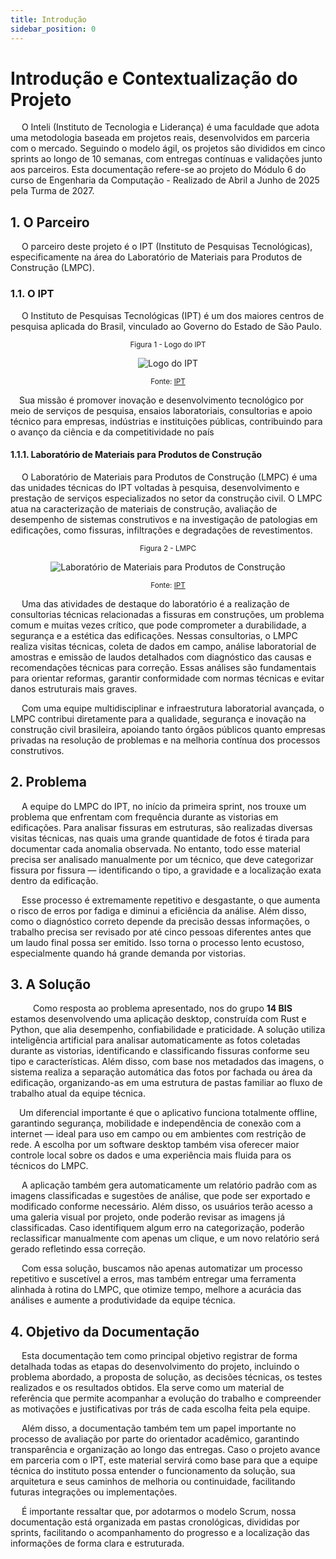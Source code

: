 ```yaml
---
title: Introdução
sidebar_position: 0
---
```

#  Introdução e Contextualização do Projeto
&emsp; O Inteli (Instituto de Tecnologia e Liderança) é uma faculdade que adota uma metodologia baseada em projetos reais, desenvolvidos em parceria com o mercado. Seguindo o modelo ágil, os projetos são divididos em cinco sprints ao longo de 10 semanas, com entregas contínuas e validações junto aos parceiros. Esta documentação refere-se ao projeto do Módulo 6 do curso de Engenharia da Computação - Realizado de Abril a Junho de 2025 pela Turma de 2027.
## 1. O Parceiro
&emsp; O parceiro deste projeto é o IPT (Instituto de Pesquisas Tecnológicas), especificamente na área do Laboratório de Materiais para Produtos de Construção (LMPC).

###  1.1. O IPT
&emsp;  O Instituto de Pesquisas Tecnológicas (IPT) é um dos maiores centros de pesquisa aplicada do Brasil, vinculado ao Governo do Estado de São Paulo.  

<div align="center">

  <sub>Figura 1 - Logo do IPT </sub>

  <img src="../../img/ipt_logo.png" alt="Logo do IPT" />

  <sup>Fonte: [IPT](https://ipt.br/)</sup>
</div>

&emsp;Sua missão é promover inovação e desenvolvimento tecnológico por meio de serviços de pesquisa, ensaios laboratoriais, consultorias e apoio técnico para empresas, indústrias e instituições públicas, contribuindo para o avanço da ciência e da competitividade no país

#### 1.1.1. Laboratório de Materiais para Produtos de Construção

&emsp;  O Laboratório de Materiais para Produtos de Construção (LMPC) é uma das unidades técnicas do IPT voltadas à pesquisa, desenvolvimento e prestação de serviços especializados no setor da construção civil. O LMPC atua na caracterização de materiais de construção, avaliação de desempenho de sistemas construtivos e na investigação de patologias em edificações, como fissuras, infiltrações e degradações de revestimentos.

<div align="center">

  <sub>Figura 2 - LMPC </sub>

  <img src="../../img/lab.png" alt="Laboratório de Materiais para Produtos de Construção" />

  <sup>Fonte: [IPT](https://ipt.br/2023/09/05/laboratorio-de-materiais-para-produtos-de-construcao/)</sup>
</div>

&emsp; Uma das atividades de destaque do laboratório é a realização de consultorias técnicas relacionadas a fissuras em construções, um problema comum e muitas vezes crítico, que pode comprometer a durabilidade, a segurança e a estética das edificações. Nessas consultorias, o LMPC realiza visitas técnicas, coleta de dados em campo, análise laboratorial de amostras e emissão de laudos detalhados com diagnóstico das causas e recomendações técnicas para correção. Essas análises são fundamentais para orientar reformas, garantir conformidade com normas técnicas e evitar danos estruturais mais graves.

&emsp; Com uma equipe multidisciplinar e infraestrutura laboratorial avançada, o LMPC contribui diretamente para a qualidade, segurança e inovação na construção civil brasileira, apoiando tanto órgãos públicos quanto empresas privadas na resolução de problemas e na melhoria contínua dos processos construtivos.

## 2. Problema
&emsp; A equipe do LMPC do IPT, no início da primeira sprint, nos trouxe um problema que enfrentam com frequência durante as vistorias em edificações. Para analisar fissuras em estruturas, são realizadas diversas visitas técnicas, nas quais uma grande quantidade de fotos é tirada para documentar cada anomalia observada. No entanto, todo esse material precisa ser analisado manualmente por um técnico, que deve categorizar fissura por fissura — identificando o tipo, a gravidade e a localização exata dentro da edificação.

&emsp;  Esse processo é extremamente repetitivo e desgastante, o que aumenta o risco de erros por fadiga e diminui a eficiência da análise. Além disso, como o diagnóstico correto depende da precisão dessas informações, o trabalho precisa ser revisado por até cinco pessoas diferentes antes que um laudo final possa ser emitido. Isso torna o processo lento ecustoso, especialmente quando há grande demanda por vistorias.

## 3. A Solução
&emsp;   Como resposta ao problema apresentado, nos do grupo **14 BIS** estamos desenvolvendo uma aplicação desktop, construída com Rust e Python, que alia desempenho, confiabilidade e praticidade. A solução utiliza inteligência artificial para analisar automaticamente as fotos coletadas durante as vistorias, identificando e classificando fissuras conforme seu tipo e características. Além disso, com base nos metadados das imagens, o sistema realiza a separação automática das fotos por fachada ou área da edificação, organizando-as em uma estrutura de pastas familiar ao fluxo de trabalho atual da equipe técnica.

&emsp;Um diferencial importante é que o aplicativo funciona totalmente offline, garantindo segurança, mobilidade e independência de conexão com a internet — ideal para uso em campo ou em ambientes com restrição de rede. A escolha por um software desktop também visa oferecer maior controle local sobre os dados e uma experiência mais fluida para os técnicos do LMPC.

&emsp; A aplicação também gera automaticamente um relatório padrão com as imagens classificadas e sugestões de análise, que pode ser exportado e modificado conforme necessário. Além disso, os usuários terão acesso a uma galeria visual por projeto, onde poderão revisar as imagens já classificadas. Caso identifiquem algum erro na categorização, poderão reclassificar manualmente com apenas um clique, e um novo relatório será gerado refletindo essa correção.


&emsp; Com essa solução, buscamos não apenas automatizar um processo repetitivo e suscetível a erros, mas também entregar uma ferramenta alinhada à rotina do LMPC, que otimize tempo, melhore a acurácia das análises e aumente a produtividade da equipe técnica.


## 4. Objetivo da Documentação

&emsp; Esta documentação tem como principal objetivo registrar de forma detalhada todas as etapas do desenvolvimento do projeto, incluindo o problema abordado, a proposta de solução, as decisões técnicas, os testes realizados e os resultados obtidos. Ela serve como um material de referência que permite acompanhar a evolução do trabalho e compreender as motivações e justificativas por trás de cada escolha feita pela equipe.

&emsp;  Além disso, a documentação também tem um papel importante no processo de avaliação por parte do orientador acadêmico, garantindo transparência e organização ao longo das entregas. Caso o projeto avance em parceria com o IPT, este material servirá como base para que a equipe técnica do instituto possa entender o funcionamento da solução, sua arquitetura e seus caminhos de melhoria ou continuidade, facilitando futuras integrações ou implementações.

&emsp; É importante ressaltar que, por adotarmos o modelo Scrum, nossa documentação está organizada em pastas cronológicas, divididas por sprints, facilitando o acompanhamento do progresso e a localização das informações de forma clara e estruturada.

